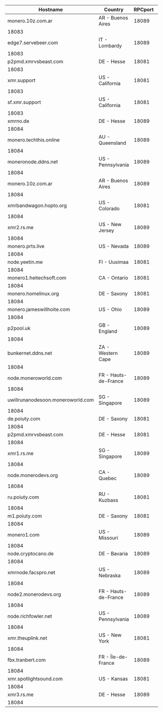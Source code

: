 Hostname | Country | RPCport | P2Pport
--- | --- | --- | ---
monero.10z.com.ar | AR - Buenos Aires | 18089
 | 18083
edge7.servebeer.com | IT - Lombardy | 18089
 | 18083
p2pmd.xmrvsbeast.com | DE - Hesse | 18081
 | 18083
xmr.support | US - California | 18081
 | 18083
sf.xmr.support | US - California | 18081
 | 18083
xmrno.de | DE - Hesse | 18089
 | 18084
monero.techthis.online | AU - Queensland | 18089
 | 18084
moneronode.ddns.net | US - Pennsylvania | 18089
 | 18084
monero.10z.com.ar | AR - Buenos Aires | 18089
 | 18084
xmrbandwagon.hopto.org | US - Colorado | 18081
 | 18084
xmr2.rs.me | US - New Jersey | 18089
 | 18084
monero.prts.live | US - Nevada | 18089
 | 18084
node.yeetin.me | FI - Uusimaa | 18081
 | 18084
monero1.heitechsoft.com | CA - Ontario | 18081
 | 18084
monero.homelinux.org | DE - Saxony | 18081
 | 18084
monero.jameswillhoite.com | US - Ohio | 18089
 | 18084
p2pool.uk | GB - England | 18089
 | 18084
bunkernet.ddns.net | ZA - Western Cape | 18089
 | 18084
node.moneroworld.com | FR - Hauts-de-France | 18089
 | 18084
uwillrunanodesoon.moneroworld.com | SG - Singapore | 18089
 | 18084
de.poiuty.com | DE - Saxony | 18081
 | 18084
p2pmd.xmrvsbeast.com | DE - Hesse | 18081
 | 18084
xmr1.rs.me | SG - Singapore | 18089
 | 18084
node.monerodevs.org | CA - Quebec | 18089
 | 18084
ru.poiuty.com | RU - Kuzbass | 18081
 | 18084
m1.poiuty.com | DE - Saxony | 18081
 | 18084
monero1.com | US - Missouri | 18089
 | 18084
node.cryptocano.de | DE - Bavaria | 18089
 | 18084
xmrnode.facspro.net | US - Nebraska | 18089
 | 18084
node2.monerodevs.org | FR - Hauts-de-France | 18089
 | 18084
node.richfowler.net | US - Pennsylvania | 18089
 | 18084
xmr.theuplink.net | US - New York | 18081
 | 18084
fbx.tranbert.com | FR - Île-de-France | 18089
 | 18084
xmr.spotlightsound.com | US - Kansas | 18081
 | 18084
xmr3.rs.me | DE - Hesse | 18089
 | 18084
